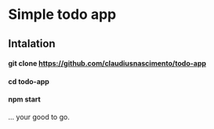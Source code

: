 # Simple todo app

## Intalation

#### git clone https://github.com/claudiusnascimento/todo-app
#### cd todo-app
#### npm start

... your good to go.
